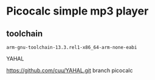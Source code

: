 # Picocalc simple mp3 player

## toolchain

```
arm-gnu-toolchain-13.3.rel1-x86_64-arm-none-eabi
```

YAHAL

https://github.com/cuu/YAHAL.git branch picocalc


